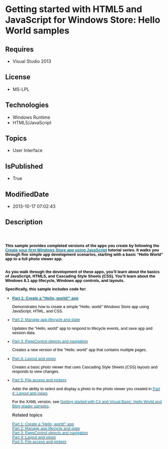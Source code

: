 # Getting started with HTML5 and JavaScript for Windows Store: Hello World samples
## Requires
* Visual Studio 2013
## License
* MS-LPL
## Technologies
* Windows Runtime
* HTML5/JavaScript
## Topics
* User Interface
## IsPublished
* True
## ModifiedDate
* 2013-10-17 07:02:43
## Description

<h1><span style="font-family:Times New Roman; font-size:small">&nbsp;<span style="font-size:small">
</span>
<p style="margin:0in 0in 10pt; line-height:normal"><span style="color:black; font-family:&quot;Arial&quot;,&quot;sans-serif&quot;; font-size:9.5pt">This sample provides completed versions of the apps you create by following the
<a href="http://msdn.microsoft.com/en-us/library/windows/apps/br211385.aspx"><span style="color:#00749e; text-decoration:none">Create your first Windows Store app using JavaScript</span></a> tutorial series. It walks you through five simple app development
 scenarios, starting with a basic &ldquo;Hello World&rdquo; app to a full photo viewer app.
<br style="">
<br style="">
</span></p>
<span style="font-size:small"></span>
<p style="margin:0in 0in 10pt; line-height:normal"><span style="color:black; font-family:&quot;Arial&quot;,&quot;sans-serif&quot;; font-size:9.5pt">As you walk through the development of these apps, you&rsquo;ll learn about the basics of JavaScript, HTML5, and Cascading Style
 Sheets (CSS). You&rsquo;ll learn about the Windows 8.1 app lifecycle, Windows app controls, and layouts.
</span></p>
<span style="font-size:small"></span>
<p style="margin:0in 0in 10pt; line-height:normal"><span style="color:black; font-family:&quot;Arial&quot;,&quot;sans-serif&quot;; font-size:9.5pt">Specifically, this sample includes code for:</span></p>
<span style="font-size:small"></span>
<ul style="list-style-type:disc; direction:ltr">
<li style="color:black; font-family:&quot;Arial&quot;,&quot;sans-serif&quot;; font-style:normal">
<p style="color:#000000; line-height:normal; font-family:&quot;Calibri&quot;,&quot;sans-serif&quot;; font-style:normal; margin-top:0in; margin-bottom:10pt">
<span style="color:black; font-family:&quot;Arial&quot;,&quot;sans-serif&quot;; font-size:9.5pt"><a href="http://msdn.microsoft.com/en-us/library/windows/apps/Hh986964"><span style="color:#00749e; text-decoration:none">Part 1: Create a &quot;Hello, world!&quot; app</span></a>
</span></p>
<p style="color:#000000; line-height:normal; font-family:&quot;Calibri&quot;,&quot;sans-serif&quot;; font-size:11pt; font-style:normal; font-weight:normal; margin-top:0in; margin-bottom:10pt">
<span style="color:black; font-family:&quot;Arial&quot;,&quot;sans-serif&quot;; font-size:9.5pt">Demonstrates how to create a simple &quot;Hello, world&quot; Windows Store app using JavaScript, HTML, and CSS.</span></p>
</li><li style="color:black; font-family:&quot;Arial&quot;,&quot;sans-serif&quot;; font-size:9.5pt; font-style:normal; font-weight:normal">
<p style="color:#000000; line-height:normal; font-family:&quot;Calibri&quot;,&quot;sans-serif&quot;; font-size:11pt; font-style:normal; font-weight:normal; margin-top:0in; margin-bottom:10pt">
<span style="color:black; font-family:&quot;Arial&quot;,&quot;sans-serif&quot;; font-size:9.5pt"><a href="http://msdn.microsoft.com/en-us/library/windows/apps/Hh986966"><span style="color:#00749e; text-decoration:none">Part 2: Manage app lifecycle and state</span></a>
</span></p>
<p style="color:#000000; line-height:normal; font-family:&quot;Calibri&quot;,&quot;sans-serif&quot;; font-size:11pt; font-style:normal; font-weight:normal; margin-top:0in; margin-bottom:10pt">
<span style="color:black; font-family:&quot;Arial&quot;,&quot;sans-serif&quot;; font-size:9.5pt">Updates the &quot;Hello, world&quot; app to respond to lifecycle events, and save app and session data.</span></p>
</li><li style="color:black; font-family:&quot;Arial&quot;,&quot;sans-serif&quot;; font-size:9.5pt; font-style:normal; font-weight:normal">
<p style="color:#000000; line-height:normal; font-family:&quot;Calibri&quot;,&quot;sans-serif&quot;; font-size:11pt; font-style:normal; font-weight:normal; margin-top:0in; margin-bottom:10pt">
<span style="color:black; font-family:&quot;Arial&quot;,&quot;sans-serif&quot;; font-size:9.5pt"><a href="http://msdn.microsoft.com/en-us/library/windows/apps/jj663505"><span style="color:#00749e; text-decoration:none">Part 3: PageControl objects and navigation</span></a>
</span></p>
<p style="color:#000000; line-height:normal; font-family:&quot;Calibri&quot;,&quot;sans-serif&quot;; font-size:11pt; font-style:normal; font-weight:normal; margin-top:0in; margin-bottom:10pt">
<span style="color:black; font-family:&quot;Arial&quot;,&quot;sans-serif&quot;; font-size:9.5pt">Creates a new version of the &quot;Hello, world&quot; app that contains multiple pages.
</span></p>
</li><li style="color:black; font-family:&quot;Arial&quot;,&quot;sans-serif&quot;; font-size:9.5pt; font-style:normal; font-weight:normal">
<p style="color:#000000; line-height:normal; font-family:&quot;Calibri&quot;,&quot;sans-serif&quot;; font-size:11pt; font-style:normal; font-weight:normal; margin-top:0in; margin-bottom:10pt">
<span style="color:black; font-family:&quot;Arial&quot;,&quot;sans-serif&quot;; font-size:9.5pt"><a href="http://msdn.microsoft.com/en-us/library/windows/apps/jj841108"><span style="color:#00749e; text-decoration:none">Part 4: Layout and views</span></a>
</span></p>
<p style="color:#000000; line-height:normal; font-family:&quot;Calibri&quot;,&quot;sans-serif&quot;; font-size:11pt; font-style:normal; font-weight:normal; margin-top:0in; margin-bottom:10pt">
<span style="color:black; font-family:&quot;Arial&quot;,&quot;sans-serif&quot;; font-size:9.5pt">Creates a basic photo viewer that uses Cascading Style Sheets (CSS) layouts and responds to view changes.
</span></p>
</li><li style="color:black; font-family:&quot;Arial&quot;,&quot;sans-serif&quot;; font-size:9.5pt; font-style:normal; font-weight:normal">
<p style="color:#000000; line-height:normal; font-family:&quot;Calibri&quot;,&quot;sans-serif&quot;; font-size:11pt; font-style:normal; font-weight:normal; margin-top:0in; margin-bottom:10pt">
<span style="color:black; font-family:&quot;Arial&quot;,&quot;sans-serif&quot;; font-size:9.5pt"><a href="http://msdn.microsoft.com/en-us/library/windows/apps/jj856913"><span style="color:#00749e; text-decoration:none">Part 5: File access and pickers</span></a>
</span></p>
<p style="color:#000000; line-height:normal; font-family:&quot;Calibri&quot;,&quot;sans-serif&quot;; font-size:11pt; font-style:normal; font-weight:normal; margin-top:0in; margin-bottom:10pt">
<span style="color:black; font-family:&quot;Arial&quot;,&quot;sans-serif&quot;; font-size:9.5pt">Adds the ability to select and display a photo to the photo viewer you created in
<a href="http://msdn.microsoft.com/en-us/library/windows/apps/jj841108"><span style="color:#00749e; text-decoration:none">Part 4: Layout and views</span></a>.
</span></p>
<p style="color:#000000; line-height:normal; font-family:&quot;Calibri&quot;,&quot;sans-serif&quot;; font-size:11pt; font-style:normal; font-weight:normal; margin-top:0in; margin-bottom:10pt">
<span style="color:black; font-family:&quot;Arial&quot;,&quot;sans-serif&quot;; font-size:9.5pt">For the XAML version, see
<a href="http://go.microsoft.com/fwlink/p/?linkid=227268"><span style="color:#00749e; text-decoration:none">Getting started with C# and Visual Basic: Hello World and Blog reader samples</span></a>.</span></p>
<p style="color:#000000; line-height:normal; font-family:&quot;Calibri&quot;,&quot;sans-serif&quot;; font-size:11pt; font-style:normal; font-weight:normal; margin-top:0in; margin-bottom:10pt">
<strong><span style="color:#3a3e43; font-family:&quot;Arial&quot;,&quot;sans-serif&quot;; font-size:10.5pt">Related topics</span></strong></p>
<p style="color:#000000; line-height:normal; font-family:&quot;Calibri&quot;,&quot;sans-serif&quot;; font-size:11pt; font-style:normal; font-weight:normal; margin-top:0in; margin-bottom:0pt">
<span style="color:black; font-family:&quot;Arial&quot;,&quot;sans-serif&quot;; font-size:9.5pt"><a href="http://msdn.microsoft.com/en-us/library/windows/apps/Hh986964"><span style="color:#00749e; text-decoration:none">Part 1: Create a &quot;Hello, world!&quot; app</span></a>
</span></p>
<p style="color:#000000; line-height:normal; font-family:&quot;Calibri&quot;,&quot;sans-serif&quot;; font-size:11pt; font-style:normal; font-weight:normal; margin-top:0in; margin-bottom:0pt">
<span style="color:black; font-family:&quot;Arial&quot;,&quot;sans-serif&quot;; font-size:9.5pt"><a href="http://msdn.microsoft.com/en-us/library/windows/apps/Hh986966"><span style="color:#00749e; text-decoration:none">Part 2: Manage app lifecycle and state</span></a>
</span></p>
<p style="color:#000000; line-height:normal; font-family:&quot;Calibri&quot;,&quot;sans-serif&quot;; font-size:11pt; font-style:normal; font-weight:normal; margin-top:0in; margin-bottom:0pt">
<span style="color:black; font-family:&quot;Arial&quot;,&quot;sans-serif&quot;; font-size:9.5pt"><a href="http://msdn.microsoft.com/en-us/library/windows/apps/jj663505"><span style="color:#00749e; text-decoration:none">Part 3: PageControl objects and navigation</span></a>
</span></p>
<p style="color:#000000; line-height:normal; font-family:&quot;Calibri&quot;,&quot;sans-serif&quot;; font-size:11pt; font-style:normal; font-weight:normal; margin-top:0in; margin-bottom:0pt">
<span style="color:black; font-family:&quot;Arial&quot;,&quot;sans-serif&quot;; font-size:9.5pt"><a href="http://msdn.microsoft.com/en-us/library/windows/apps/jj841108"><span style="color:#00749e; text-decoration:none">Part 4: Layout and views</span></a>
</span></p>
<p style="color:#000000; line-height:normal; font-family:&quot;Calibri&quot;,&quot;sans-serif&quot;; font-size:11pt; font-style:normal; font-weight:normal; margin-top:0in; margin-bottom:0pt">
<span style="color:black; font-family:&quot;Arial&quot;,&quot;sans-serif&quot;; font-size:9.5pt"><a href="http://msdn.microsoft.com/en-us/library/windows/apps/jj856913"><span style="color:#00749e; text-decoration:none">Part 5: File access and pickers</span></a>
</span></p>
</li></ul>
<span style="font-size:small"></span></span></h1>
<p><strong>&nbsp;</strong></p>
<div id="_mcePaste" class="mcePaste" style="left:-10000px; top:5px; width:1px; height:1px; overflow:hidden">
<strong>&nbsp;</strong></div>
